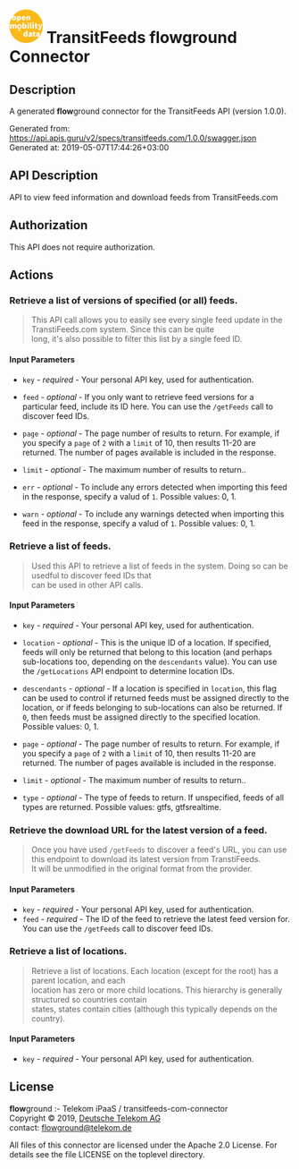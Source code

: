 # ![LOGO](logo.png) TransitFeeds **flow**ground Connector

## Description

A generated **flow**ground connector for the TransitFeeds API (version 1.0.0).

Generated from: https://api.apis.guru/v2/specs/transitfeeds.com/1.0.0/swagger.json<br/>
Generated at: 2019-05-07T17:44:26+03:00

## API Description

API to view feed information and download feeds from TransitFeeds.com


## Authorization

This API does not require authorization.

## Actions

### Retrieve a list of versions of specified (or all) feeds.

> This API call allows you to easily see every single feed update in the TranstiFeeds.com system. Since this can be quite<br/>
> long, it's also possible to filter this list by a single feed ID.

#### Input Parameters
* `key` - _required_ - Your personal API key, used for authentication.
* `feed` - _optional_ - If you only want to retrieve feed versions for a particular feed, include its ID here. You can use the `/getFeeds` call to discover feed IDs.
* `page` - _optional_ - The page number of results to return. For example, if you specify a `page` of `2` with a `limit` of 10, then results 11-20 are returned.
The number of pages available is included in the response.

* `limit` - _optional_ - The maximum number of results to return..
* `err` - _optional_ - To include any errors detected when importing this feed in the response, specify a valud of `1`.
    Possible values: 0, 1.
* `warn` - _optional_ - To include any warnings detected when importing this feed in the response, specify a valud of `1`.
    Possible values: 0, 1.

### Retrieve a list of feeds.

> Used this API to retrieve a list of feeds in the system. Doing so can be usedful to discover feed IDs that<br/>
> can be used in other API calls.

#### Input Parameters
* `key` - _required_ - Your personal API key, used for authentication.
* `location` - _optional_ - This is the unique ID of a location. If specified, feeds will only be returned that belong to this location
(and perhaps sub-locations too, depending on the `descendants` value). You can use the `/getLocations` API
endpoint to determine location IDs.

* `descendants` - _optional_ - If a location is specified in `location`, this flag can be used to control if returned feeds must be assigned directly to the location, or if feeds belonging to sub-locations can also be returned. If `0`, then feeds must be assigned directly to the specified location.
    Possible values: 0, 1.
* `page` - _optional_ - The page number of results to return. For example, if you specify a `page` of `2` with a `limit` of 10, then results 11-20 are returned.
The number of pages available is included in the response.

* `limit` - _optional_ - The maximum number of results to return..
* `type` - _optional_ - The type of feeds to return. If unspecified, feeds of all types are returned.
    Possible values: gtfs, gtfsrealtime.

### Retrieve the download URL for the latest version of a feed.

> Once you have used `/getFeeds` to discover a feed's URL, you can use this endpoint to download its latest version from TranstiFeeds.<br/>
> It will be unmodified in the original format from the provider.

#### Input Parameters
* `key` - _required_ - Your personal API key, used for authentication.
* `feed` - _required_ - The ID of the feed to retrieve the latest feed version for. You can use the `/getFeeds` call to discover feed IDs.

### Retrieve a list of locations.

> Retrieve a list of locations. Each location (except for the root) has a parent location, and each<br/>
> location has zero or more child locations. This hierarchy is generally structured so countries contain<br/>
> states, states contain cities (although this typically depends on the country).

#### Input Parameters
* `key` - _required_ - Your personal API key, used for authentication.

## License

**flow**ground :- Telekom iPaaS / transitfeeds-com-connector<br/>
Copyright © 2019, [Deutsche Telekom AG](https://www.telekom.de)<br/>
contact: flowground@telekom.de

All files of this connector are licensed under the Apache 2.0 License. For details
see the file LICENSE on the toplevel directory.

